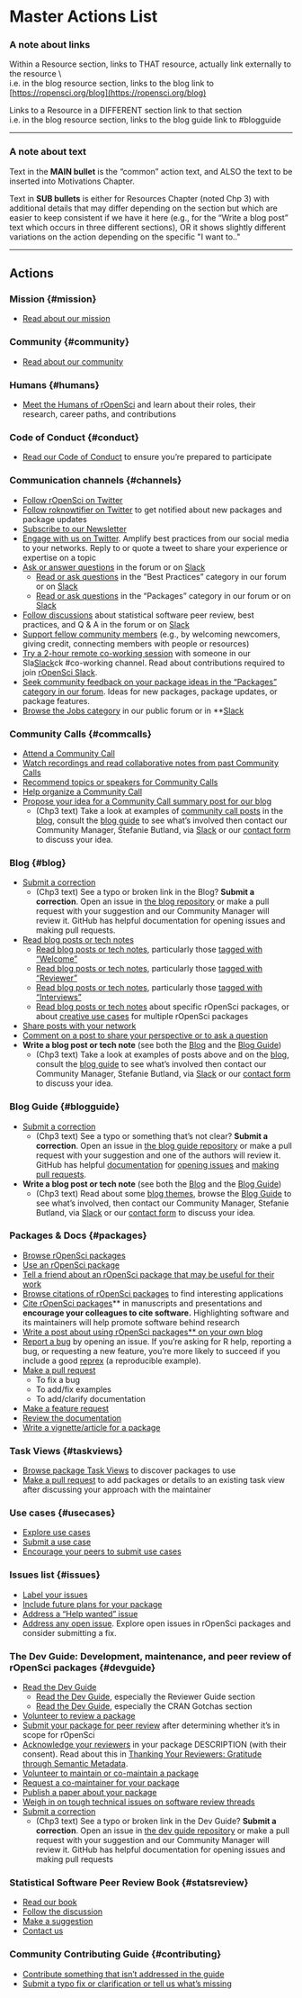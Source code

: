 # Master Actions List

### A note about links

Within a Resource section, links to THAT resource, actually link externally to the resource  \  
i.e. in the blog resource section, links to the blog link to [https://ropensci.org/blog](https://ropensci.org/blog)

Links to a Resource in a DIFFERENT section link to that section  \
i.e. in the blog resource section, links to the blog guide link to #blogguide

---

### A note about text

Text in the **MAIN bullet** is the “common” action text, and ALSO the text to be inserted into Motivations Chapter. 

Text in **SUB bullets** is either for Resources Chapter (noted Chp 3) with additional details that may differ depending on the section but which are easier to keep consistent if we have it here (e.g., for the “Write a blog post” text which occurs in three different sections), OR it shows slightly different variations on the action depending on the specific "I want to.."

---

## Actions


### Mission {#mission}

*   [Read about our mission](#mission)

### Community {#community}

*   [Read about our community](#community) 

### Humans {#humans}

*   [Meet the Humans of rOpenSci](#humans) and learn about their roles, their research, career paths, and contributions 


### Code of Conduct {#conduct}

*   [Read our Code of Conduct](#conduct) to ensure you’re prepared to participate


### Communication channels {#channels}

*   [Follow rOpenSci on Twitter](#channels)
*   [Follow roknowtifier on Twitter](#channels) to get notified about new packages and package updates
*   [Subscribe to our Newsletter](#channels)
*   [Engage with us on Twitter](#channels). Amplify best practices from our social media to your networks. Reply to or quote a tweet to share your experience or expertise on a topic
*   [Ask or answer questions](#channels) in the forum or on [Slack](#channels-slack)
    *   [Read or ask questions](#channels) in the “Best Practices” category in our forum or on [Slack](#channels-slack)
    *   [Read or ask questions](#channels) in the “Packages” category in our forum or on [Slack](#channels-slack)
*   [Follow discussions](#channels) about statistical software peer review, best practices, and Q & A in the forum or on [Slack](#channels-slack)
*   [Support fellow community members](#channels) (e.g., by welcoming newcomers, giving credit, connecting members with people or resources)
*   [Try a 2-hour remote co-working session](#channels-slack) with someone in our Sla[Slack](#channels-slack)ck #co-working channel. Read about contributions required to join [rOpenSci Slack](#channels-slack).
*   [Seek community feedback on your package ideas in the “Packages” category in our forum](#channels-forum). Ideas for new packages, package updates, or package features.
*   [Browse the Jobs category](#channels) in our public forum or in **[Slack](#channels-slack)

### Community Calls {#commcalls}

*   [Attend a Community Call](#commcalls)
*   [Watch recordings and read collaborative notes from past Community Calls](#commcalls)
*   [Recommend topics or speakers for Community Calls](#commcalls)
*   [Help organize a Community Call](#commcalls)
*   [Propose your idea for a Community Call summary post for our blog](#commcalls)
    *   (Chp3 text) Take a look at examples of [community call posts](https://ropensci.org/tags/community-call/) in the [blog](#blog), consult the [blog guide](#blogguide) to see what’s involved then contact our Community Manager, Stefanie Butland, via [Slack](#channels-slack) or our [contact form](https://ropensci.org/contact/) to discuss your idea.


### Blog {#blog}

*   [Submit a correction](#blog)
    *   (Chp3 text) See a typo or broken link in the Blog? **Submit a correction**. Open an issue in [the blog repository](https://github.com/ropensci/roweb2) or make a pull request with your suggestion and our Community Manager will review it. GitHub has helpful documentation for opening issues and making pull requests.
*   [Read blog posts or tech notes](#blog)
    *   [Read blog posts or tech notes](#blog), particularly those [tagged with “Welcome”](#blog-welcome)
    *   [Read blog posts or tech notes](#blog), particularly those [tagged with “Reviewer”](#blog-reviewers)
    *   [Read blog posts or tech notes](#blog), particularly those [tagged with “Interviews”](#blog-interviews)
    *   [Read blog posts or tech notes](#blog) about specific rOpenSci packages, or about [creative use cases](#blog-usecases) for multiple rOpenSci packages
*   [Share posts with your network](#blog)
*   [Comment on a post to share your perspective or to ask a question](#blog)
*   **Write a blog post or tech note** (see both the [Blog](#blog) and the [Blog Guide](#blogguide))
    *   (Chp3 text) Take a look at examples of posts above and on the [blog](https://ropensci.org/blog), consult the [blog guide](#blogguide) to see what’s involved then contact our Community Manager, Stefanie Butland, via [Slack](#channels-slack) or our [contact form](https://ropensci.org/contact/) to discuss your idea.


### Blog Guide {#blogguide}

*   [Submit a correction](#blogguide)
    *   (Chp3 text) See a typo or something that’s not clear? **Submit a correction**. Open an issue in [the blog guide repository](https://github.com/ropensci-org/blog-guidance) or make a pull request with your suggestion and one of the authors  will review it. GitHub has helpful [documentation](https://docs.github.com/en/github/collaborating-with-issues-and-pull-requests) for [opening issues](https://docs.github.com/en/github/managing-your-work-on-github/managing-your-work-with-issues) and [making pull requests](https://docs.github.com/en/github/collaborating-with-issues-and-pull-requests/creating-a-pull-request-from-a-fork).
*   **Write a blog post or tech note** (see both the [Blog](#blog) and the [Blog Guide](#blogguide))
    *   (Chp3 text) Read about some [blog themes](#blog), browse the [Blog Guide](https://blogguide.ropensci.org/) to see what’s involved, then contact our Community Manager, Stefanie Butland, via [Slack](#channels-slack) or our [contact form](https://ropensci.org/contact/) to discuss your idea.


### Packages & Docs {#packages}

*   [Browse rOpenSci packages](#packages)
*   [Use an rOpenSci package](#packages)
*   [Tell a friend about an rOpenSci package that may be useful for their work](#packages)
*   [Browse citations of rOpenSci packages](#packages) to find interesting applications
*   [Cite rOpenSci packages](#packages**)** in manuscripts and presentations and **encourage your colleagues to cite software.** Highlighting software and its maintainers will help promote software behind research
*   [Write a post about using rOpenSci packages** on your own blog](#packages)
*   [Report a bug](#packages) by opening an issue. If you’re asking for R help, reporting a bug, or requesting a new feature, you’re more likely to succeed if you include a good [reprex](https://reprex.tidyverse.org/articles/reprex-dos-and-donts.html) (a reproducible example).
*   [Make a pull request](#packages)
    *   To fix a bug
    *   To add/fix examples
    *   To add/clarify documentation
*   [Make a feature request](#packages)
*   [Review the documentation](#packages)
*   [Write a vignette/article for a package](#packages)


### Task Views {#taskviews}

*   [Browse package Task Views](#taskviews) to discover packages to use
*   [Make a pull request](#taskviews) to add packages or details to an existing task view after discussing your approach with the maintainer

### Use cases {#usecases}

*   [Explore use cases](#usecases)
*   [Submit a use case](#usecases)
*   [Encourage your peers to submit use cases](#usecases)


### Issues list {#issues}

*   [Label your issues](#issues) 
*   [Include future plans for your package](#issues) 
*   [Address a “Help wanted” issue](#issues) 
*   [Address any open issue](#issues). Explore open issues in rOpenSci packages and consider submitting a fix.

### The Dev Guide: Development, maintenance, and peer review of rOpenSci packages {#devguide}

*   [Read the Dev Guide](#devguide)
    *   [Read the Dev Guide](#devguide), especially the Reviewer Guide section
    *   [Read the Dev Guide](#devguide), especially the CRAN Gotchas section
*   [Volunteer to review a package](#devguide)
*   [Submit your package for peer review](#devguide) after determining whether it’s in scope for rOpenSci
*   [Acknowledge your reviewers](#devguide) in your package DESCRIPTION (with their consent). Read about this in [Thanking Your Reviewers: Gratitude through Semantic Metadata](https://ropensci.org/blog/2018/03/16/thanking-reviewers-in-metadata/). 
*   [Volunteer to maintain or co-maintain a package](#devguide)
*   [Request a co-maintainer for your package](#devguide)
*   [Publish a paper about your package](#devguide)
*   [Weigh in on tough technical issues on software review threads](#devguide)
*   [Submit a correction](#devguide)
    *   (Chp3 text) See a typo or broken link in the Dev Guide? **Submit a correction**. Open an issue in [the dev guide repository](https://github.com/ropensci/dev_guide) or make a pull request with your suggestion and our Community Manager will review it. GitHub has helpful documentation for opening issues and making pull requests


### Statistical Software Peer Review Book {#statsreview}

*   [Read our book](#statsreview)
*   [Follow the discussion](#statsreview) 
*   [Make a suggestion](#statsreview)
*   [Contact us](#statsreview)

### Community Contributing Guide {#contributing}

*   [Contribute something that isn’t addressed in the guide](#contributing)
*   [Submit a typo fix or clarification or tell us what’s missing](#contributing)
